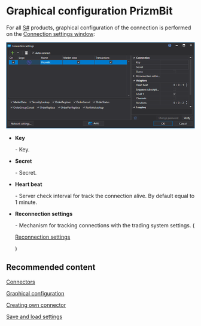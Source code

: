 # Graphical configuration PrizmBit

For all [S\#](StockSharpAbout.md) products, graphical configuration of the connection is performed on the [Connection settings window](API_UI_ConnectorWindow.md):

![API GUI Settings PrizmBit](../images/API_GUI_Settings_PrizmBit.png)

- **Key**

   \- Key.
- **Secret**

   \- Secret.
- **Heart beat**

   \- Server check interval for track the connection alive. By default equal to 1 minute.
- **Reconnection settings**

   \- Mechanism for tracking connections with the trading system settings. (

  [Reconnection settings](Reconnect.md)

  )

## Recommended content

[Connectors](API_Connectors.md)

[Graphical configuration](API_ConnectorsUIConfiguration.md)

[Creating own connector](ConnectorCreating.md)

[Save and load settings](API_Connectors_SaveConnectorSettings.md)
